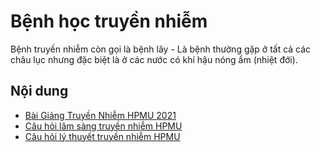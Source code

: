 # Bệnh học truyền nhiễm

Bệnh truyền nhiễm còn gọi là bệnh lây - Là bệnh thường gặp ở tất cả các châu lục nhưng đặc biệt là ở các nước có khí hậu nóng ẩm (nhiệt đới).

## Nội dung

- [Bài Giảng Truyền Nhiễm HPMU 2021](https://youtube.com/playlist?list=PLL1t1-UomvZ9dictLzj_yHSlgpngUPnKA)
- [Câu hỏi lâm sàng truyền nhiễm HPMU](FAQs/Lam-sang_HPMU.md)
- [Câu hỏi lý thuyết truyền nhiễm HPMU](FAQs/Ly-thuyet_HPMU.md)
